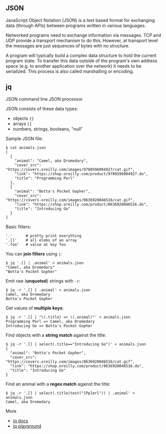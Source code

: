 ## JSON

JavaScript Object Notation (JSON) is a text based format for exchanging data 
(through APIs) between programs written in various languages.

Networked programs need to exchange information via messages. TCP and UDP
provide a transport mechanism to do this. However, at transport level the
messages are just sequences of bytes with no structure.

A program will typically build a complex data structure to hold the current
program state. To transfer this data outside of the program's own address space
(e.g. to another application over the network) it needs to be serialized. This
process is also called marshalling or encoding.

## jq

JSON command line JSON processor 

JSON consists of these data types:

* objects `{}`
* arrays `[]`
* numbers, strings, booleans, "null"

Sample JSON file:

```
$ cat animals.json
[
  {
    "animal": "Camel, aka Dromedary",
    "cover_src": "https://covers.oreilly.com/images/9780596004927/cat.gif",
    "link": "https://shop.oreilly.com/product/9780596004927.do",
    "title": "Programming Perl"
  },
  {
    "animal": "Botta's Pocket Gopher",
    "cover_src": "https://covers.oreilly.com/images/0636920046516/cat.gif",
    "link": "https://shop.oreilly.com/product/0636920046516.do",
    "title": "Introducing Go"
  }
]
```

Basic filters:

```
'.'      # pretty print everything
'.[]'    # all elems of an array
'.foo'   # value at key foo
```

You can **join filters** using `|`:

```
$ jq '.[] | .animal' < animals.json
"Camel, aka Dromedary"
"Botta's Pocket Gopher"
```

Emit raw (**unquoted**) strings with `-r`:

```
$ jq -r '.[] | .animal' < animals.json
Camel, aka Dromedary
Botta's Pocket Gopher
```

Get values of **multiple keys**:

```
$ jq -r '.[] | "\(.title) => \(.animal)"' < animals.json
Programming Perl => Camel, aka Dromedary
Introducing Go => Botta's Pocket Gopher
```

Find objects with a **string match** against the title:

```
$ jq -r '.[] | select(.title=="Introducing Go")' < animals.json
{
  "animal": "Botta's Pocket Gopher",
  "cover_src": "https://covers.oreilly.com/images/0636920046516/cat.gif",
  "link": "https://shop.oreilly.com/product/0636920046516.do",
  "title": "Introducing Go"
}
```

Find an animal with a **regex match** against the title:

```
$ jq -r '.[] | select(.title|test("[Pp]erl")) | .animal' < animals.json
Camel, aka Dromedary
```

More

* [jq docs](https://stedolan.github.io/jq/manual/)
* [jq playground](https://jqplay.org/)
